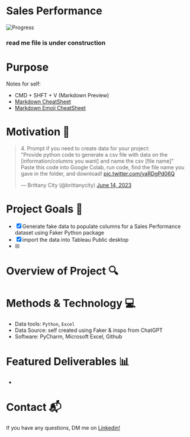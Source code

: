 # Sales Performance
![Progress](https://progress-bar.dev/50/?title=progress)



### read me file is under construction 
# Purpose

Notes for self: 
* CMD + SHFT + V (Markdown Preview)
* [Markdown CheatSheet](https://learnxinyminutes.com/docs/markdown/#simple-text-styles)
* [Markdown Emoji CheatSheet](https://gist.github.com/rxaviers/7360908)

 # Motivation :rocket:

<blockquote class="twitter-tweet"><p lang="en" dir="ltr">4. Prompt if you need to create data for your project: <br>&quot;Provide python code to generate a csv file with data on the [information/columns you want] and name the csv [file name]&quot;<br>Paste this code into Google Colab, run code, find the file name you gave in the folder, and download! <a href="https://t.co/yaRDgPd06Q">pic.twitter.com/yaRDgPd06Q</a></p>&mdash; Brittany City (@brittanycity) <a href="https://twitter.com/brittanycity/status/1669038173060562944?ref_src=twsrc%5Etfw">June 14, 2023</a></blockquote> <script async src="https://platform.twitter.com/widgets.js" charset="utf-8"></script>



# Project Goals :dart:
- [x] Generate fake data to populate columns for a Sales Performance dataset using Faker Python package
- [x] import the data into Tableau Public desktop
- [x] 

# Overview of Project :mag:



# Methods & Technology :computer:
* Data tools: `Python`, `Excel`
* Data Source: self created using Faker & inspo from ChatGPT
* Software: PyCharm, Microsoft Excel, Github 

# Featured Deliverables :bar_chart:
*   



# Contact :mailbox_with_mail:
If you have any questions, DM me on [Linkedin!]("https://www.linkedin.com/in/sgabriella2023/")

